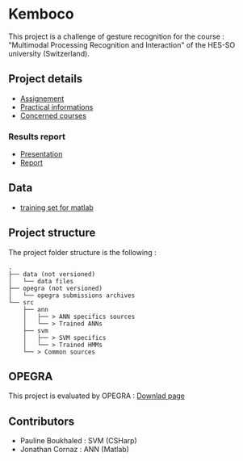 # Kemboco
This project is a challenge of gesture recognition for the course : "Multimodal Processing Recognition and Interaction" of the HES-SO university (Switzerland).

## Project details
* [Assignement](http://moodle.msengineering.ch/mod/resource/view.php?id=24491)
* [Practical informations](http://moodle.msengineering.ch/mod/resource/view.php?id=24490)
* [Concerned courses](http://moodle.msengineering.ch/course/view.php?id=324)

### Results report
* [Presentation](https://github.com/cornazj/MPRI_Kemboco/raw/master/doc/reports/Presentation.pdf)
* [Report](https://github.com/cornazj/MPRI_Kemboco/raw/master/doc/reports/Report.pdf)

## Data
* [training set for matlab](http://simon.ruffieux.home.hefr.ch/datasets/Dataset_segmented.mat)

## Project structure
The project folder structure is the following :

```
.
├── data (not versioned)
│   └── data files
├── opegra (not versioned)
│   └── opegra submissions archives
└── src
	├── ann
	│   ├── > ANN specifics sources
	│   └── > Trained ANNs
	├── svm
	│   ├── > SVM specifics 
	│   └── > Trained HMMs
	└── > Common sources
```

## OPEGRA
This project is evaluated by OPEGRA : [Downlad page](https://project.eia-fr.ch/chairgest/Pages/Opegra/Download.aspx)

## Contributors
* Pauline Boukhaled : SVM (CSHarp)
* Jonathan Cornaz : ANN (Matlab)
